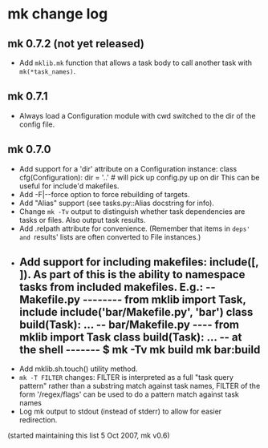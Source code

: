 # mk change log

## mk 0.7.2 (not yet released)

- Add `mklib.mk` function that allows a task body to call another task with
  `mk(*task_names)`.


## mk 0.7.1

- Always load a Configuration module with cwd switched to the dir of the
  config file.


## mk 0.7.0

- Add support for a 'dir' attribute on a Configuration instance:
    class cfg(Configuration):
        dir = '..'  # will pick up config.py up on dir
  This can be useful for include'd makefiles.
- Add -F|--force option to force rebuilding of targets.
- Add "Alias" support (see tasks.py::Alias docstring for info).
- Change `mk -Tv` output to distinguish whether task dependencies are
  tasks or files. Also output task results.
- Add <File>.relpath attribute for convenience. (Remember that items in
  `deps' and `results' lists are often converted to File instances.)
- Add support for including makefiles: include(<path>[, <ns>]). As part of
  this is the ability to namespace tasks from included makefiles. E.g.:
    -- Makefile.py --------
    from mklib import Task, include
    include('bar/Makefile.py', 'bar')
    class build(Task):
        ...
    -- bar/Makefile.py ----
    from mklib import Task
    class build(Task):
        ...
    -- at the shell -------
    $ mk -Tv
    mk build
    mk bar:build
    -----------------------
- Add mklib.sh.touch() utility method.
- `mk -T FILTER` changes: FILTER is interpreted as a full "task query
  pattern" rather than a substring match against task names, FILTER of the
  form '/regex/flags' can be used to do a pattern match against task names
- Log mk output to stdout (instead of stderr) to allow for easier
  redirection.


(started maintaining this list 5 Oct 2007, mk v0.6)
